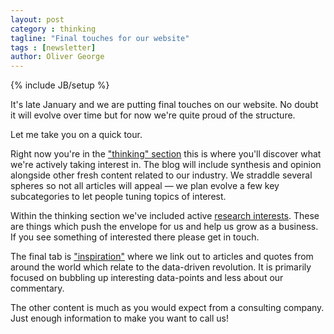 ```yaml
---
layout: post
category : thinking
tagline: "Final touches for our website"
tags : [newsletter]
author: Oliver George
---
```

{% include JB/setup %}

It's late January and we are putting final touches on our website.  No doubt it will evolve over time but for now we're quite proud of the structure.

Let me take you on a quick tour.

Right now you're in the ["thinking" section](/thinking.html) this is where you'll discover what we're actively taking interest in.  The blog will include synthesis and opinion alongside other fresh content related to our industry.  We straddle several spheres so not all articles will appeal &mdash; we plan evolve a few key subcategories to let people tuning topics of interest.

Within the thinking section we've included active [research interests](/thinking/research.html).  These are things which push the envelope for us and help us grow as a business.  If you see something of interested there please get in touch.

The final tab is ["inspiration"](/inspiration.html) where we link out to articles and quotes from around the world which relate to the data-driven revolution.  It is primarily focused on bubbling up interesting data-points and less about our commentary.

The other content is much as you would expect from a consulting company.  Just enough information to make you want to call us!

